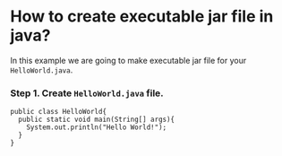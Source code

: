 # How to create executable jar file in java?
In this example we are going to make executable jar file for your `HelloWorld.java`.
### Step 1. Create `HelloWorld.java` file.

```
public class HelloWorld{
  public static void main(String[] args){
    System.out.println("Hello World!");
  }
}
```
